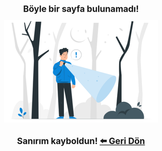 <div align="center">

# Böyle bir sayfa bulunamadı!

![404](images/404.svg)

# Sanırım kayboldun! [⬅️ Geri Dön](https://guvendekal.org/#/)

</div>
